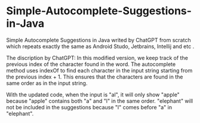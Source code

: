 # Simple-Autocomplete-Suggestions-in-Java
Simple Autocomplete Suggestions in Java writed by ChatGPT from scratch which repeats exactly the same as Android Studo, Jetbrains, Intellij and etc .

The discription by ChatGPT:
In this modified version, we keep track of the previous index of the character found in the word. The autocomplete method uses indexOf to find each character in the input string starting from the previous index + 1. This ensures that the characters are found in the same order as in the input string.

With the updated code, when the input is "al", it will only show "apple" because "apple" contains both "a" and "l" in the same order. "elephant" will not be included in the suggestions because "l" comes before "a" in "elephant".
